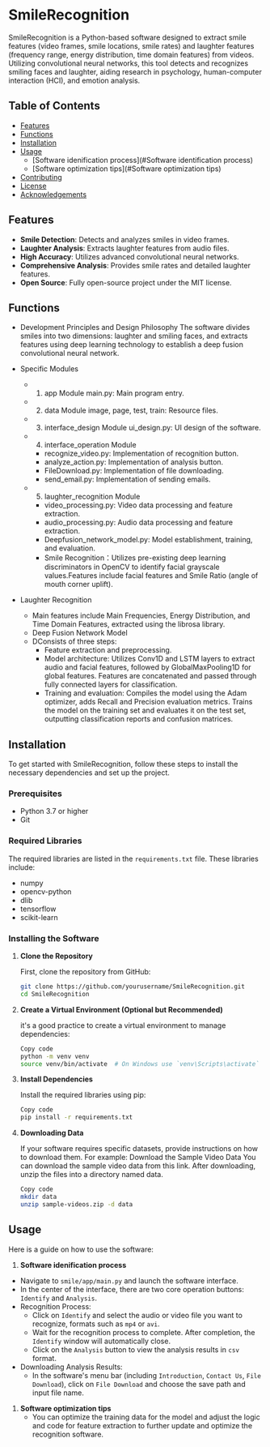 # SmileRecognition
SmileRecognition is a Python-based software designed to extract smile features (video frames, smile locations, smile rates) and laughter features (frequency range, energy distribution, time domain features) from videos. Utilizing convolutional neural networks, this tool detects and recognizes smiling faces and laughter, aiding research in psychology, human-computer interaction (HCI), and emotion analysis.

## Table of Contents
- [Features](#features)
- [Functions](#functions)
- [Installation](#installation)
- [Usage](#usage)
  - [Software idenification process](#Software identification process)
  - [Software optimization tips](#Software optimization tips)
- [Contributing](#contributing)
- [License](#license)
- [Acknowledgements](#acknowledgements)

## Features
- **Smile Detection**: Detects and analyzes smiles in video frames.
- **Laughter Analysis**: Extracts laughter features from audio files.
- **High Accuracy**: Utilizes advanced convolutional neural networks.
- **Comprehensive Analysis**: Provides smile rates and detailed laughter features.
- **Open Source**: Fully open-source project under the MIT license.

## Functions
- Development Principles and Design Philosophy
The software divides smiles into two dimensions: laughter and smiling faces, and extracts features using deep learning technology to establish a deep fusion convolutional neural network.
- Specific Modules
  - 1. app Module
    main.py: Main program entry.
  - 2. data Module
    image, page, test, train: Resource files.
  - 3. interface_design Module
    ui_design.py: UI design of the software.
  - 4. interface_operation Module
    - recognize_video.py: Implementation of recognition button.
    - analyze_action.py: Implementation of analysis button.
    - FileDownload.py: Implementation of file downloading.
    - send_email.py: Implementation of sending emails.
  - 5. laughter_recognition Module
    - video_processing.py: Video data processing and feature extraction.
    - audio_processing.py: Audio data processing and feature extraction.
    - Deepfusion_network_model.py: Model establishment, training, and evaluation.
    - Smile Recognition：Utilizes pre-existing deep learning discriminators in OpenCV to identify facial grayscale values.Features include facial features and Smile Ratio (angle of mouth corner uplift).

- Laughter Recognition
  - Main features include Main Frequencies, Energy Distribution, and Time Domain Features, extracted using the librosa library.
  - Deep Fusion Network Model
  - DConsists of three steps:
      - Feature extraction and preprocessing.
      - Model architecture: Utilizes Conv1D and LSTM layers to extract audio and facial features, followed by GlobalMaxPooling1D for global features.           Features are concatenated and passed through fully connected layers for classification.
      - Training and evaluation: Compiles the model using the Adam optimizer, adds Recall and Precision evaluation metrics. Trains the model on the training set and evaluates it on the test set, outputting classification reports and confusion matrices.


## Installation

To get started with SmileRecognition, follow these steps to install the necessary dependencies and set up the project.

### Prerequisites

- Python 3.7 or higher
- Git

### Required Libraries

The required libraries are listed in the `requirements.txt` file. These libraries include:

- numpy
- opencv-python
- dlib
- tensorflow
- scikit-learn

### Installing the Software

1. **Clone the Repository**

   First, clone the repository from GitHub:

   ```sh
   git clone https://github.com/yourusername/SmileRecognition.git
   cd SmileRecognition
   
2. **Create a Virtual Environment (Optional but Recommended)**
   
    it's a good practice to create a virtual environment to manage dependencies:
   ```sh
   Copy code
   python -m venv venv
   source venv/bin/activate  # On Windows use `venv\Scripts\activate`

3. **Install Dependencies**
   
   Install the required libraries using pip:
   ```sh
   Copy code
   pip install -r requirements.txt

4. **Downloading Data**

   If your software requires specific datasets, provide instructions on how to download them. For example:
   Download the Sample Video Data
   You can download the sample video data from this link. After downloading, unzip the files into a directory named data.
   ```sh
   Copy code
   mkdir data
   unzip sample-videos.zip -d data

## Usage

  Here is a guide on how to use the software:

1. **Software idenification process**
  - Navigate to `smile/app/main.py` and launch the software interface.
  - In the center of the interface, there are two core operation buttons: `Identify` and `Analysis`.
  - Recognition Process:
     - Click on `Identify` and select the audio or video file you want to recognize, formats such as `mp4` or `avi`.
     - Wait for the recognition process to complete. After completion, the `Identify` window will automatically close.
     - Click on the `Analysis` button to view the analysis results in `csv` format.
  - Downloading Analysis Results:
     - In the software's menu bar (including `Introduction`, `Contact Us`, `File Download`), click on `File Download` and choose the save path and input file name.

1. **Software optimization tips**
     - You can optimize the training data for the model and adjust the logic and code for feature extraction to further update and optimize the recognition software.
     
